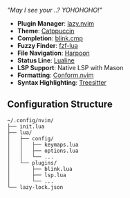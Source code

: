 
*"May I see your ..? YOHOHOHO!"*


- **Plugin Manager**:       [lazy.nvim](https://github.com/folke/lazy.nvim)
- **Theme**:                [Catppuccin](https://github.com/catppuccin/nvim)
- **Completion**:           [blink.cmp](https://github.com/saghen/blink.cmp)
- **Fuzzy Finder**:         [fzf-lua](https://github.com/ibhagwan/fzf-lua)
- **File Navigation**:      [Harpoon](https://github.com/ThePrimeagen/harpoon)
- **Status Line**:          [Lualine](https://github.com/nvim-lualine/lualine.nvim)
- **LSP Support**:          Native LSP with Mason
- **Formatting**:           [Conform.nvim](https://github.com/stevearc/conform.nvim)
- **Syntax Highlighting**:  [Treesitter](https://github.com/nvim-treesitter/nvim-treesitter)

## Configuration Structure 
```
~/.config/nvim/
├── init.lua
├── lua/
│   ├── config/
│   │   ├── keymaps.lua
│   │   ├── options.lua
│   │   └── ...
│   └── plugins/
│       ├── blink.lua
│       ├── lsp.lua
│       └── ...
└── lazy-lock.json
```
